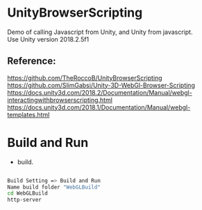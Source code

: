 # UnityBrowserScripting

Demo of calling Javascript from Unity, and Unity from javascript.  
Use Unity version 2018.2.5f1

## Reference:

https://github.com/TheRoccoB/UnityBrowserScripting  
https://github.com/SlimGabsi/Unity-3D-WebGl-Browser-Scripting  
https://docs.unity3d.com/2018.2/Documentation/Manual/webgl-interactingwithbrowserscripting.html  
https://docs.unity3d.com/2018.1/Documentation/Manual/webgl-templates.html

# Build and Run

- build.

```sh

Build Setting => Build and Run
Name build folder "WebGLBuild"
cd WebGLBuild
http-server

```
